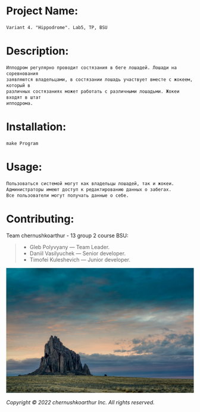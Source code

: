 # Project Name:
    Variant 4. "Hippodrome". Lab5, TP, BSU
# Description:
    Ипподром регулярно проводит состязания в беге лошадей. Лошади на соревнования
    заявляются владельцами, в состязании лошадь участвует вместе с жокеем, который в
    различных состязаниях может работать с различными лошадьми. Жокеи входят в штат
    ипподрома.
# Installation:
    make Program
# Usage:
    Пользоваться системой могут как владельцы лошадей, так и жокеи. 
    Администраторы имеют доступ к редактированию данных о забегах. 
    Все пользователи могут получать данные о себе. 
# Contributing:
Team chernushkoarthur - 13 group 2 course BSU:

>- Gleb Polyvyany     — Team Leader. 
>- Daniil Vasilyuchek  — Senior developer.
>- Timofei Kuleshevich — Junior developer.


![An old rock in the desert](/img/shiprock.jpg "Shiprock, New Mexico by Beau Rogers")

*Copyright © 2022 chernushkoarthur Inc. All rights reserved.*
